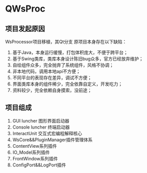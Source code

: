 # QWsProc

## 项目发起原因
WsProcessor项目移植，其Qt分支
原项目本身存在以下缺陷：
1. 基于Java，本身运行缓慢，打包体积庞大，不便于跨平台；
2. 基于Swing类库，类库本身设计陈旧bug众多，官方已经放弃维护；
3. 自绘组件众多，完全抛弃了系统组件，风格不协调；
4. 非本地代码，调用本地api不方便；
5. 不同平台的表现存在差异，调试不方便；
6. 界面类库本身的组件稀少，完全依靠自定义，开发吃力；
7. 资料较少，完全依赖自身摸索，没前途；

## 项目组成
1. GUI luncher 图形界面启动器
2. Console luncher 终端启动器
3. InteractUnit 交互式宏编程解释核心
4. WsCore&&PluginManager插件管理体系
5. ContentView系列插件
6. IO_Model系列插件
7. FrontWindow系列插件
8. ConfigPort&&LogPort插件
